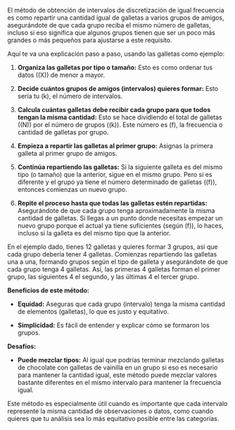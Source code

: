 El método de obtención de intervalos de discretización de igual frecuencia es como repartir una cantidad igual de galletas a varios grupos de amigos, asegurándote de que cada grupo reciba el mismo número de galletas, incluso si eso significa que algunos grupos tienen que ser un poco más grandes o más pequeños para ajustarse a este requisito.

Aquí te va una explicación paso a paso, usando las galletas como ejemplo:

1. **Organiza las galletas por tipo o tamaño:** Esto es como ordenar tus datos (\(X\)) de menor a mayor.
   
2. **Decide cuántos grupos de amigos (intervalos) quieres formar:** Esto sería tu \(k\), el número de intervalos.
   
3. **Calcula cuántas galletas debe recibir cada grupo para que todos tengan la misma cantidad:** Esto se hace dividiendo el total de galletas (\(N\)) por el número de grupos (\(k\)). Este número es \(f\), la frecuencia o cantidad de galletas por grupo.
   
4. **Empieza a repartir las galletas al primer grupo:** Asignas la primera galleta al primer grupo de amigos.
   
5. **Continúa repartiendo las galletas:** Si la siguiente galleta es del mismo tipo (o tamaño) que la anterior, sigue en el mismo grupo. Pero si es diferente y el grupo ya tiene el número determinado de galletas (\(f\)), entonces comienzas un nuevo grupo.
   
6. **Repite el proceso hasta que todas las galletas estén repartidas:** Asegurándote de que cada grupo tenga aproximadamente la misma cantidad de galletas. Si llegas a un punto donde necesitas empezar un nuevo grupo porque el actual ya tiene suficientes (según \(f\)), lo haces, incluso si la galleta es del mismo tipo que la anterior.

En el ejemplo dado, tienes 12 galletas y quieres formar 3 grupos, así que cada grupo debería tener 4 galletas. Comienzas repartiendo las galletas una a una, formando grupos según el tipo de galleta y asegurándote de que cada grupo tenga 4 galletas. Así, las primeras 4 galletas forman el primer grupo, las siguientes 4 el segundo, y las últimas 4 el tercer grupo.

**Beneficios de este método:**

- **Equidad:** Aseguras que cada grupo (intervalo) tenga la misma cantidad de elementos (galletas), lo que es justo y equitativo.
   
- **Simplicidad:** Es fácil de entender y explicar cómo se formaron los grupos.

**Desafíos:**

- **Puede mezclar tipos:** Al igual que podrías terminar mezclando galletas de chocolate con galletas de vainilla en un grupo si eso es necesario para mantener la cantidad igual, este método puede mezclar valores bastante diferentes en el mismo intervalo para mantener la frecuencia igual.

Este método es especialmente útil cuando es importante que cada intervalo represente la misma cantidad de observaciones o datos, como cuando quieres que tu análisis sea lo más equitativo posible entre las categorías.